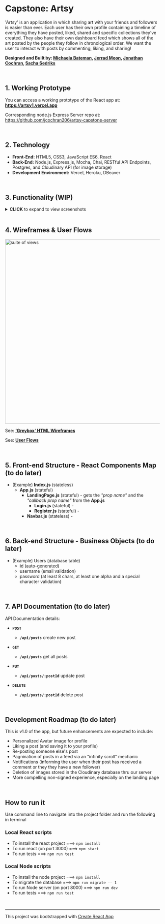 # Capstone: Artsy
'Artsy' is an application in which sharing art with your friends and followers is easier than ever. Each user has their own profile containing a timeline of everything they have posted, liked, shared and specific collections they’ve created. They also have their own dashboard feed which shows all of the art posted by the people they follow in chronological order. We want the user to interact with posts by commenting, liking, and sharing!

**Designed and Built by: <a href="https://github.com/bateman001" target="_blank">Michaela Bateman</a>, <a href="https://github.com/jerradm85" target="_blank">Jerrad Moon</a>, <a href="https://github.com/jcochran206" target="_blank">Jonathan Cochran</a>, <a href="https://github.com/artificialarea" target="_blank">Sacha Sedriks</a>**



<br />

## 1. Working Prototype
You can access a working prototype of the React app at: **https://artsy1.vercel.app**

Corresponding node.js Express Server repo at: https://github.com/jcochran206/artsy-capstone-server




<br />

## 2. Technology
* **Front-End:** HTML5, CSS3, JavaScript ES6, React
* **Back-End:** Node.js, Express.js, Mocha, Chai, RESTful API Endpoints, Postgres, and Cloudinary API (for image storage)
* **Development Environment:** Vercel, Heroku, DBeaver



<br />

## 3. Functionality (WIP)
<details><summary><b>CLICK</b> to expand to view screenshots</summary>

<br />
<br />

**Explore Feed** `/feed/explore` User can view posts from across the community

<img src="https://raw.githubusercontent.com/jcochran206/artsy-capstone-client/main/docs/screenshots/feed_explore.png" alt="explore feed" width="300"/>

<br />
<br />
<br />

**Profile: posts (default)** `/profile/:username` Users profile features all tehir posts of artwork, as well as links to users they are following and their followers.

<img src="https://raw.githubusercontent.com/jcochran206/artsy-capstone-client/main/docs/screenshots/profile_posts.png" alt="explore feed" width="300"/>

</details>




<br />

## 4. Wireframes & User Flows
<img src="https://raw.githubusercontent.com/jcochran206/artsy-capstone-client/main/docs/suite_of_views.png" alt="suite of views" width="600"/>

<br />

See: **['Greybox' HTML Wireframes](https://jcochran206.github.io/artsy-capstone-client/greybox/)**

See: **[User Flows](https://github.com/jcochran206/artsy-capstone-client/blob/main/docs/user_flows.pdf)**



<br />

## 5. Front-end Structure - React Components Map (to do later)
* (Example) __Index.js__ (stateless)
    * __App.js__ (stateful)
        * __LandingPage.js__ (stateful) - gets the _"prop name"_ and the _"callback prop name"_ from the __App.js__
            * __Login.js__ (stateful) -
            * __Register.js__ (stateful) -
        * __Navbar.js__ (stateless) -


<br />

## 6. Back-end Structure - Business Objects (to do later)
* (Example) Users (database table)
    * id (auto-generated)
    * username (email validation)
    * password (at least 8 chars, at least one alpha and a special character validation)


<br />

## 7. API Documentation (to do later)
API Documentation details:


* **`POST`**
  * **`/api/posts`** create new post
  
* **`GET`** 
  * **`/api/posts`** get all posts
  
* **`PUT`**
  * **`/api/posts/:postId`** update post
  
* **`DELETE`**
  * **`/api/posts/:postId`** delete post



<br />

## Development Roadmap (to do later)
This is v1.0 of the app, but future enhancements are expected to include:
* Personalized Avatar image for profile
* Liking a post (and saving it to your profile)
* Re-posting someone else's post
* Pagnination of posts in a feed via an "infinity scroll" mechanic
* Notifications (informing the user when their post has received a comment or they they have a new follower)
* Deletion of images stored in the Cloudinary database thru our server
* More compelling non-signed experience, especially on the landing page

<br />

## How to run it
Use command line to navigate into the project folder and run the following in terminal

### Local React scripts
* To install the react project ===> `npm install`
* To run react (on port 3000) ===> `npm start`
* To run tests ===> `npm run test`

### Local Node scripts
* To install the node project ===> `npm install`
* To migrate the database ===> `npm run migrate -- 1`
* To run Node server (on port 8000) ===> `npm run dev`
* To run tests ===> `npm run test`

<br />

<hr />

This project was bootstrapped with [Create React App](https://github.com/facebook/create-react-app)
